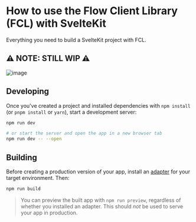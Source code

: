 # How to use the Flow Client Library (FCL) with SvelteKit

Everything you need to build a SvelteKit project with FCL.

## ⚠️ NOTE: STILL WIP ⚠️

![image](https://user-images.githubusercontent.com/27052451/146340356-e34f3c47-43bc-4c11-926b-b82b99d561c6.png)


## Developing

Once you've created a project and installed dependencies with `npm install` (or `pnpm install` or `yarn`), start a development server:

```bash
npm run dev

# or start the server and open the app in a new browser tab
npm run dev -- --open
```

## Building

Before creating a production version of your app, install an [adapter](https://kit.svelte.dev/docs#adapters) for your target environment. Then:

```bash
npm run build
```

> You can preview the built app with `npm run preview`, regardless of whether you installed an adapter. This should _not_ be used to serve your app in production.
